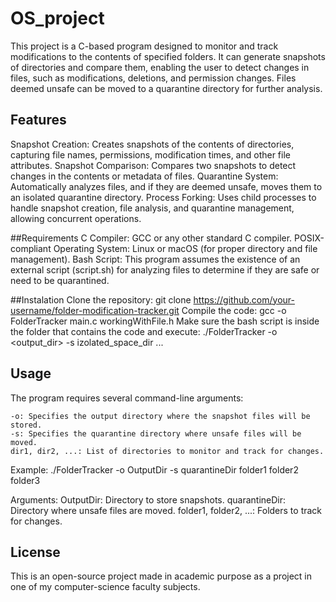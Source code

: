 # OS_project


This project is a C-based program designed to monitor and track modifications to the contents of specified folders. It can generate snapshots of directories and compare them, enabling the user to detect changes in files, such as modifications, deletions, and permission changes. Files deemed unsafe can be moved to a quarantine directory for further analysis.

## Features
Snapshot Creation: Creates snapshots of the contents of directories, capturing file names, permissions, modification times, and other file attributes.
Snapshot Comparison: Compares two snapshots to detect changes in the contents or metadata of files.
Quarantine System: Automatically analyzes files, and if they are deemed unsafe, moves them to an isolated quarantine directory.
Process Forking: Uses child processes to handle snapshot creation, file analysis, and quarantine management, allowing concurrent operations.

##Requirements
C Compiler: GCC or any other standard C compiler.
POSIX-compliant Operating System: Linux or macOS (for proper directory and file management).
Bash Script: This program assumes the existence of an external script (script.sh) for analyzing files to determine if they are safe or need to be quarantined.

##Instalation
Clone the repository:
git clone https://github.com/your-username/folder-modification-tracker.git
Compile the code:
gcc -o FolderTracker main.c workingWithFile.h
Make sure the bash script is inside the folder that contains the code and execute:
./FolderTracker -o <output_dir> -s izolated_space_dir <dir1> <dir2> ...


## Usage
The program requires several command-line arguments:

    -o: Specifies the output directory where the snapshot files will be stored.
    -s: Specifies the quarantine directory where unsafe files will be moved.
    dir1, dir2, ...: List of directories to monitor and track for changes.
Example: ./FolderTracker -o OutputDir -s quarantineDir folder1 folder2 folder3

Arguments:
OutputDir: Directory to store snapshots.
quarantineDir: Directory where unsafe files are moved.
folder1, folder2, ...: Folders to track for changes.


## License
This is an open-source project made in academic purpose as a project in one of my computer-science faculty subjects.

